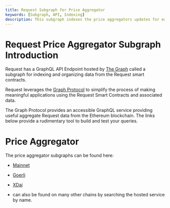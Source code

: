 ```yaml
---
title: Request Subgraph for Price Aggregator
keywords: [Subgraph, API, Indexing]
description: This subgraph indexes the price aggregators updates for easy query.
---
```


# Request Price Aggregator Subgraph Introduction

Request has a GraphQL API Endpoint hosted by [The Graph](https://thegraph.com/docs/about/introduction#what-the-graph-is) called a subgraph for indexing and organizing data from the Request smart contracts.

Request leverages the [Graph Protocol](https://thegraph.com) to simplify the process of making meaningful applications using the Request Smart Contracts and associated data.

The Graph Protocol provides an accessible GraphQL service providing useful aggregate Request data from the Ethereum blockchain. The links below provide a rudimentary tool to build and test your queries.

# Price Aggregator

The price aggregator subgraphs can be found here:

- [Mainnet](https://thegraph.com/hosted-service/subgraph/requestnetwork/price-aggregators-mainnet)

- [Goerli](https://thegraph.com/hosted-service/subgraph/requestnetwork/price-aggregators-goerli)

- [XDai](https://thegraph.com/hosted-service/subgraph/requestnetwork/price-aggregators-xdai)

- can also be found on many other chains by searching the hosted service by name.
